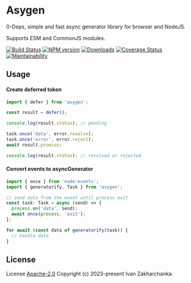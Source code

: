 # Asygen

0-Deps, simple and fast async generator library for browser and NodeJS.

Supports ESM and CommonJS modules.

[![Build Status][github-image]][github-url]
[![NPM version][npm-image]][npm-url]
[![Downloads][downloads-image]][npm-url]
[![Coverage Status][codecov-image]][codecov-url]
[![Maintainability][codeclimate-image]][codeclimate-url]

## Usage

#### Create deferred token

```typescript
import { defer } from 'asygen';

const result = defer();

console.log(result.status); // pending

task.once('data', error.resolve);
task.once('error', error.reject);
await result.promise;

console.log(result.status); // resolved or rejected
```

#### Convert events to asyncGenerator
```typescript
import { once } from 'node:events';
import { generatorify, Task } from 'asygen';

// send data from the event until process exit
const task: Task = async (send) => {
  process.on('data', send);
  await once(process, 'exit');
};

for await (const data of generatorify(task)) {
  // handle data
}
```

## License

License [Apache-2.0](http://www.apache.org/licenses/LICENSE-2.0)
Copyright (c) 2023-present Ivan Zakharchanka


[npm-url]: https://www.npmjs.com/package/asygen
[downloads-image]: https://img.shields.io/npm/dw/asygen.svg?maxAge=43200
[npm-image]: https://img.shields.io/npm/v/asygen.svg?maxAge=43200
[github-url]: https://github.com/3axap4eHko/asygen/actions/workflows/cicd.yml
[github-image]: https://github.com/3axap4eHko/asygen/actions/workflows/cicd.yml/badge.svg
[codecov-url]: https://codecov.io/gh/3axap4eHko/asygen
[codecov-image]: https://codecov.io/gh/3axap4eHko/asygen/branch/master/graph/badge.svg?token=ZKYSDY7GQ0
[codeclimate-url]: https://codeclimate.com/github/3axap4eHko/asygen/maintainability
[codeclimate-image]: https://api.codeclimate.com/v1/badges/0f24a357154bada2a37f/maintainability
[snyk-url]: https://snyk.io/test/npm/asygen/latest
[snyk-image]: https://img.shields.io/snyk/vulnerabilities/github/3axap4eHko/asygen.svg?maxAge=43200
